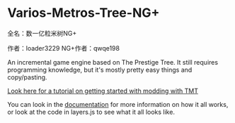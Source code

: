 # Varios-Metros-Tree-NG+

全名：数一亿粒米树NG+

作者：loader3229 NG+作者：qwqe198

An incremental game engine based on The Prestige Tree. It still requires programming knowledge, but it's mostly pretty easy things and copy/pasting.

[Look here for a tutorial on getting started with modding with TMT](docs/tutorials/getting-started.md)

You can look in the [documentation](docs/!general-info.md) for more information on how it all works, or look at the code in layers.js to see what it all looks like.
